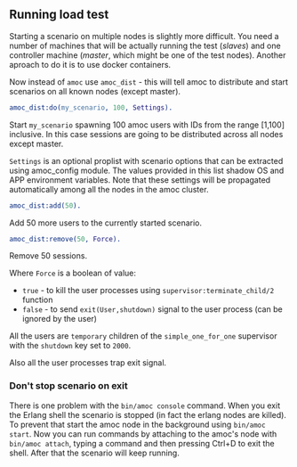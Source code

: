 ## Running load test

Starting a scenario on multiple nodes is slightly more difficult.
You need a number of machines that will be actually running the test
(*slaves*) and one controller machine (*master*, which might be one of the test nodes).
Another aproach to do it is to use docker containers.

Now instead of `amoc` use `amoc_dist` - this will tell amoc to distribute
and start scenarios on all known nodes (except master).

```erlang
amoc_dist:do(my_scenario, 100, Settings).
```

Start `my_scenario` spawning 100 amoc users with IDs from the range [1,100] inclusive.
In this case sessions are going to be distributed across all nodes except master.

`Settings` is an optional proplist with scenario options that can be extracted using amoc_config module.
The values provided in this list shadow OS and APP environment variables. Note that these settings will be propagated
 automatically among all the nodes in the amoc cluster.


```erlang
amoc_dist:add(50).
```
Add 50 more users to the currently started scenario.

```erlang
amoc_dist:remove(50, Force).
```

Remove 50 sessions. 

Where ``Force`` is a boolean of value:

* ``true``  - to kill the user processes using ``supervisor:terminate_child/2`` function
* ``false`` - to send ``exit(User,shutdown)`` signal to the user process (can be ignored by the user)

All the users are ``temporary`` children of the ``simple_one_for_one`` supervisor with the ``shutdown`` 
key set to ``2000``.

Also all the user processes trap exit signal.


### Don't stop scenario on exit

There is one problem with the `bin/amoc console` command. When you exit the Erlang
shell the scenario is stopped (in fact the erlang nodes are killed).
To prevent that start the amoc node in the background using `bin/amoc start`.
Now you can run commands by attaching to the amoc's node with `bin/amoc attach`,
typing a command and then pressing Ctrl+D to exit the shell.
After that the scenario will keep running.
